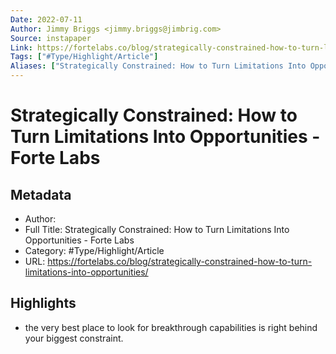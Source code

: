 ```yaml
---
Date: 2022-07-11
Author: Jimmy Briggs <jimmy.briggs@jimbrig.com>
Source: instapaper
Link: https://fortelabs.co/blog/strategically-constrained-how-to-turn-limitations-into-opportunities/
Tags: ["#Type/Highlight/Article"]
Aliases: ["Strategically Constrained: How to Turn Limitations Into Opportunities - Forte Labs", "Strategically Constrained: How to Turn Limitations Into Opportunities - Forte Labs"]
---
```

# Strategically Constrained: How to Turn Limitations Into Opportunities - Forte Labs

## Metadata
- Author: 
- Full Title: Strategically Constrained: How to Turn Limitations Into Opportunities - Forte Labs
- Category: #Type/Highlight/Article
- URL: https://fortelabs.co/blog/strategically-constrained-how-to-turn-limitations-into-opportunities/

## Highlights
- the very best place to look for breakthrough capabilities is right behind your biggest constraint.
